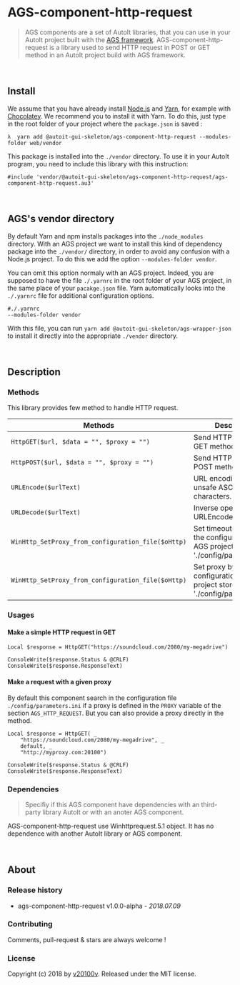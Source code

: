 AGS-component-http-request
==========================

> AGS components are a set of AutoIt libraries, that you can use in your AutoIt project built with the [AGS framework](https://v20100v.github.io/autoit-gui-skeleton/). AGS-component-http-request is a library used to send HTTP request in POST or GET method in an AutoIt project build with AGS framework.



<br/>

## Install

We assume that you have already install [Node.js](https://nodejs.org/) and [Yarn](https://yarnpkg.com/lang/en/), for example with [Chocolatey](https://chocolatey.org/). We recommend you to install it with Yarn. To do this, just type in the root folder of your project where the `package.json` is saved :

```
λ  yarn add @autoit-gui-skeleton/ags-component-http-request --modules-folder web/vendor
```

This package is installed into the `./vendor` directory. To use it in your AutoIt program, you need to include this library with this instruction:

```autoit
#include 'vendor/@autoit-gui-skeleton/ags-component-http-request/ags-component-http-request.au3'
```



<br/>

## AGS's vendor directory

By default Yarn and npm installs packages into the `./node_modules` directory. With an AGS project we want to install this kind of dependency package into the `./vendor/` directory, in order to avoid any confusion with a Node.js project. To do this we add the option `--modules-folder vendor`. 

You can omit this option normaly with an AGS project. Indeed, you are supposed to have the file `./.yarnrc` in the root folder of your AGS project, in the same place of your `pacakge.json` file. Yarn automatically looks into the `./.yarnrc` file for additional configuration options.

```
#./.yarnrc 
--modules-folder vendor
```

With this file, you can run `yarn add @autoit-gui-skeleton/ags-wrapper-json` to install it directly into the appropriate `./vendor` directory.



<br/> 

## Description

### Methods

This library provides few method to handle HTTP request.

 Methods    | Description 
---------------|-------------
`HttpGET($url, $data = "", $proxy = "")` | Send HTTP request with GET method.
`HttpPOST($url, $data = "", $proxy = "")` | Send HTTP request with POST method.
`URLEncode($urlText)` | URL encoding replaces unsafe ASCII characters.  
`URLDecode($urlText)` | Inverse operation of URLEncode.
`WinHttp_SetProxy_from_configuration_file($oHttp)` | Set timeouts by parsing the configuration file AGS project store in './config/parameters.ini'.
`WinHttp_SetProxy_from_configuration_file($oHttp)` | Set proxy by parsing the configuration file AGS project store in './config/parameters.ini'.


### Usages

#### Make a simple HTTP request in GET

```autoit
Local $response = HttpGET("https://soundcloud.com/2080/my-megadrive")
    
ConsoleWrite($response.Status & @CRLF)
ConsoleWrite($response.ResponseText)
```

#### Make a request with a given proxy

By default this component search in the configuration file `./config/parameters.ini` if a proxy is defined in the `PROXY` variable of the section `AGS_HTTP_REQUEST`. But you can also provide a proxy directly in the method.

```autoit
Local $response = HttpGET( _ 
    "https://soundcloud.com/2080/my-megadrive", _ 
    default, _ 
    "http://myproxy.com:20100")
    
ConsoleWrite($response.Status & @CRLF)
ConsoleWrite($response.ResponseText)
```


### Dependencies
   
 > Specifiy if this AGS component have dependencies with an third-party library AutoIt or with an anoter AGS component.
 
 AGS-component-http-request use Winhttprequest.5.1 object. It has no dependence with another AutoIt library or AGS component.
   


<br/>
 
## About
 
### Release history
 
 - ags-component-http-request v1.0.0-alpha - *2018.07.09*
 
### Contributing
 
Comments, pull-request & stars are always welcome !
 
### License
 
Copyright (c) 2018 by [v20100v](https://github.com/v20100v). Released under the MIT license.
